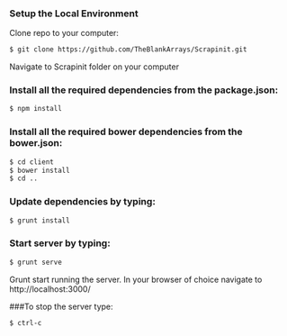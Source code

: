 ### Setup the Local Environment
Clone repo to your computer:
```sh
$ git clone https://github.com/TheBlankArrays/Scrapinit.git
```

Navigate to Scrapinit folder on your computer

### Install all the required dependencies from the package.json:
```sh
$ npm install
```

### Install all the required bower dependencies from the bower.json:
```sh
$ cd client
$ bower install
$ cd ..
```

### Update dependencies by typing: 
```sh
$ grunt install
``` 

### Start server by typing:
```sh
$ grunt serve
``` 
Grunt  start running the server.
In your browser of choice navigate to http://localhost:3000/

###To stop the server type:
```sh 
$ ctrl-c
```
